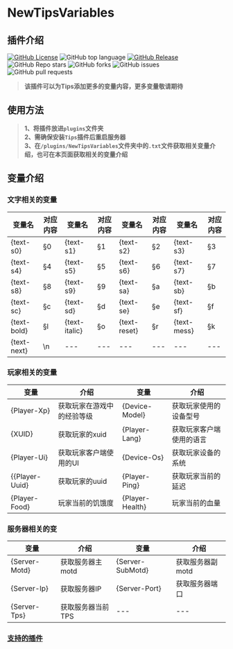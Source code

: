 # NewTipsVariables
## 插件介绍
[![GitHub License](https://img.shields.io/github/license/stevei5mc/NewTipsVariables?style=plastic)](LICENSE)
![GitHub top language](https://img.shields.io/github/languages/top/stevei5mc/NewTipsVariables?style=plastic)
[![GitHub Release](https://img.shields.io/github/v/release/stevei5mc/NewTipsVariables?style=plastic&color=drak%20green)](https://github.com/stevei5mc/NewTipsVariables/releases)  
![GitHub Repo stars](https://img.shields.io/github/stars/stevei5mc/NewTipsVariables?style=plastic)
![GitHub forks](https://img.shields.io/github/forks/stevei5mc/NewTipsVariables?style=plastic)
![GitHub issues](https://img.shields.io/github/issues/stevei5mc/NewTipsVariables?style=plastic&color=linkGreen)
![GitHub pull requests](https://img.shields.io/github/issues-pr/stevei5mc/NewTipsVariables?style=plastic)  
> **该插件可以为Tips添加更多的变量内容，更多变量敬请期待**
## 使用方法
> **1、将插件放进`plugins`文件夹**  
> **2、需确保安装`Tips`插件后重启服务器**  
> **3、在`/plugins/NewTipsVariables`文件夹中的`.txt`文件获取相关变量介绍，也可在本页面获取相关的变量介绍**  
## 变量介绍
### 文字相关的变量
|变量名|对应内容|变量名|对应内容|变量名|对应内容|变量名|对应内容|
|-|-|-|-|-|-|-|-|
|{text-s0}|§0|{text-s1}|§1|{text-s2}|§2|{text-s3}|§3|
|{text-s4}|§4|{text-s5}|§5|{text-s6}|§6|{text-s7}|§7|
|{text-s8}|§8|{text-s9}|§9|{text-sa}|§a|{text-sb}|§b|
|{text-sc}|§c|{text-sd}|§d|{text-se}|§e|{text-sf}|§f|
|{text-bold}|§l|{text-italic}|§o|{text-reset}|§r|{text-mess}|§k|
|{text-next}|\n|---|---|---|---|---|---|
### 玩家相关的变量
|变量|介绍|变量|介绍|
|-|-|-|-|
|{Player-Xp}|获取玩家在游戏中的经验等级|{Device-Model}|获取玩家使用的设备型号|
|{XUID}|获取玩家的xuid|{Player-Lang}|获取玩家客户端使用的语言|
|{Player-Ui}|获取玩家客户端使用的UI|{Device-Os}|获取玩家设备的系统|
|{{Player-Uuid}|获取玩家的uuid|{Player-Ping}|获取玩家当前的延迟|
|{Player-Food}|玩家当前的饥饿度|{Player-Health}|玩家当前的血量|
### 服务器相关的变
|变量|介绍|变量|介绍|
|-|-|-|-|
|{Server-Motd}|获取服务器主motd|{Server-SubMotd}|获取服务器副motd|
|{Server-Ip}|获取服务器IP|{Server-Port}|获取服务器端口|
|{Server-Tps}|获取服务器当前TPS|---|---|
### [支持的插件](SupportPluginsVariables.md)